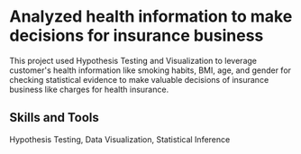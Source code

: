 # Analyzed health information to make decisions for insurance business

This project used Hypothesis Testing and Visualization to leverage customer's health information like smoking habits, BMI, age, and gender for checking statistical evidence to make valuable decisions of insurance business like charges for health insurance.

## Skills and Tools

Hypothesis Testing, Data Visualization, Statistical Inference
